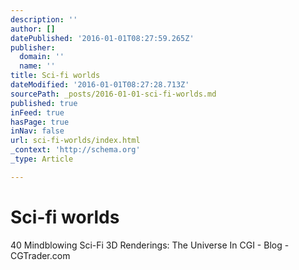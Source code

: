 ```yaml
---
description: ''
author: []
datePublished: '2016-01-01T08:27:59.265Z'
publisher:
  domain: ''
  name: ''
title: Sci-fi worlds
dateModified: '2016-01-01T08:27:28.713Z'
sourcePath: _posts/2016-01-01-sci-fi-worlds.md
published: true
inFeed: true
hasPage: true
inNav: false
url: sci-fi-worlds/index.html
_context: 'http://schema.org'
_type: Article

---
```

# Sci-fi worlds

40 Mindblowing Sci-Fi 3D Renderings: The Universe In CGI - Blog - CGTrader.com